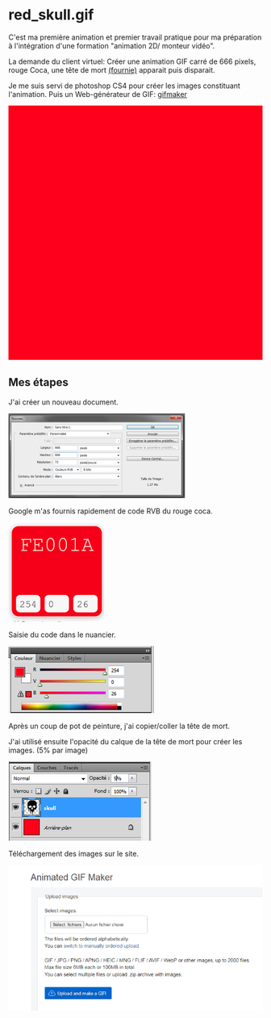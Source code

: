 # red_skull.gif

C'est ma première animation et premier travail pratique pour ma préparation à l'intégration d'une formation "animation 2D/ monteur vidéo".

La demande du client virtuel: Créer une animation GIF carré de 666 pixels, rouge Coca, une tête de mort [(fournie)](./img/fposter,small,wall_texture,product,750x1000.u2.png) apparait puis disparait.

Je me suis servi de photoshop CS4 pour créer les images constituant l'animation. Puis un Web-générateur de GIF: [gifmaker](https://ezgif.com/maker)


![](./anim/red_skull.gif)


## Mes étapes

J'ai créer un nouveau document.


![](./img/ilu1.png)

Google m'as fournis rapidement de code RVB du rouge coca.

![](./img/ilu2.png)

Saisie du code dans le nuancier.

![](./img/ilu3.png)

Après un coup de pot de peinture, j'ai copier/coller la tête de mort.

J'ai utilisé ensuite l'opacité du calque de la tête de mort pour créer les images. (5% par image)

![](./img/ilu4.png)

Téléchargement des images sur le site.

![](./img/ilu5.png)

